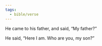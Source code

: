 ```yaml
---
tags:
  - bible/verse
---
```

He came to his father, and said, “My father?”

He said, “Here I am. Who are you, my son?”